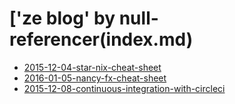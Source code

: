 # ['ze blog' by null-referencer(index.md)


* [2015-12-04-star-nix-cheat-sheet](2015-12-04-star-nix-cheat-sheet.md)
* [2016-01-05-nancy-fx-cheat-sheet](2016-01-05-nancy-fx-cheat-sheet.md)
* [2015-12-08-continuous-integration-with-circleci](2015-12-08-continuous-integration-with-circleci.md)
